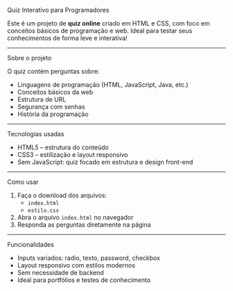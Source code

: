  Quiz Interativo para Programadores 

Este é um projeto de **quiz online** criado em HTML e CSS, com foco em conceitos básicos de programação e web. Ideal para testar seus conhecimentos de forma leve e interativa!

---

 Sobre o projeto

O quiz contém perguntas sobre:
- Linguagens de programação (HTML, JavaScript, Java, etc.)
- Conceitos básicos da web
- Estrutura de URL
- Segurança com senhas
- História da programação

---
 Tecnologias usadas

- HTML5 – estrutura do conteúdo
- CSS3 – estilização e layout responsivo
- Sem JavaScript: quiz focado em estrutura e design front-end

---

 Como usar

1. Faça o download dos arquivos:
   - `index.html`
   - `estilo.css`
2. Abra o arquivo `index.html` no navegador
3. Responda as perguntas diretamente na página

---

 Funcionalidades

- Inputs variados: radio, texto, password, checkbox
- Layout responsivo com estilos modernos
- Sem necessidade de backend
- Ideal para portfólios e testes de conhecimento

